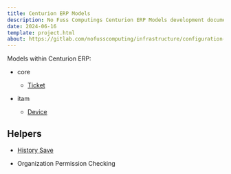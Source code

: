 ```yaml
---
title: Centurion ERP Models
description: No Fuss Computings Centurion ERP Models development documentation.
date: 2024-06-16
template: project.html
about: https://gitlab.com/nofusscomputing/infrastructure/configuration-management/centurion_erp
---
```


Models within Centurion ERP:

- core

    - [Ticket](./ticket.md)

- itam

    - [Device](./itam_device.md)


## Helpers

- [History Save](./core_history_save.md)

- Organization Permission Checking

